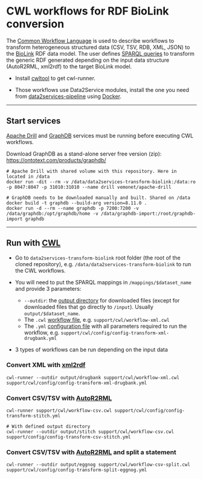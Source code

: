 # CWL workflows for RDF BioLink conversion

The [Common Workflow Language](https://www.commonwl.org/) is used to describe workflows to transform heterogeneous structured data (CSV, TSV, RDB, XML, JSON) to the [BioLink](https://biolink.github.io/biolink-model/docs/) RDF data model. The user defines [SPARQL queries](https://github.com/MaastrichtU-IDS/data2services-transform-biolink/blob/master/mapping/pharmgkb/insert-pharmgkb.rq) to transform the generic RDF generated depending on the input data structure (AutoR2RML, xml2rdf) to the target BioLink model.

* Install [cwltool](https://github.com/common-workflow-language/cwltool#install) to get cwl-runner.

* Those workflows use Data2Service modules, install the one you need from [data2services-pipeline](https://github.com/MaastrichtU-IDS/data2services-pipeline) using [Docker](https://docs.docker.com/install/).

---

## Start services

[Apache Drill](https://github.com/amalic/apache-drill) and [GraphDB](https://github.com/MaastrichtU-IDS/graphdb/) services must be running before executing CWL workflows.

Download GraphDB as a stand-alone server free version (zip): https://ontotext.com/products/graphdb/

```shell
# Apache Drill with shared volume with this repository. Here in located in /data
docker run -dit --rm -v /data/data2services-transform-biolink:/data:ro -p 8047:8047 -p 31010:31010 --name drill vemonet/apache-drill

# GraphDB needs to be downloaded manually and built. Shared on /data
docker build -t graphdb --build-arg version=8.11.0 .
docker run -d --rm --name graphdb -p 7200:7200 -v /data/graphdb:/opt/graphdb/home -v /data/graphdb-import:/root/graphdb-import graphdb
```

---

## Run with [CWL](https://www.commonwl.org/)

* Go to `data2services-transform-biolink` root folder (the root of the cloned repository), e.g. `/data/data2services-transform-biolink` to run the CWL workflows.

* You will need to put the SPARQL mappings in `/mappings/$dataset_name` and provide 3 parameters:
  * `--outdir`: the [output directory](https://github.com/MaastrichtU-IDS/data2services-transform-biolink/tree/master/output/stitch) for downloaded files (except for downloaded files that go directly to `/input`). Usually `output/$dataset_name`.
  * The `.cwl` [workflow file](https://github.com/MaastrichtU-IDS/data2services-transform-biolink/blob/master/support/cwl/workflow-xml.cwl), e.g. `support/cwl/workflow-xml.cwl`
  * The `.yml` [configuration file](https://github.com/MaastrichtU-IDS/data2services-transform-biolink/blob/master/support/cwl/config/config-transform-xml-drugbank.yml) with all parameters required to run the workflow, e.g. `support/cwl/config/config-transform-xml-drugbank.yml`

* 3 types of workflows can be run depending on the input data

### Convert XML with [xml2rdf](https://github.com/MaastrichtU-IDS/xml2rdf)

```shell
cwl-runner --outdir output/drugbank support/cwl/workflow-xml.cwl support/cwl/config/config-transform-xml-drugbank.yml
```

### Convert CSV/TSV with [AutoR2RML](https://github.com/amalic/autor2rml)

```shell
cwl-runner support/cwl/workflow-csv.cwl support/cwl/config/config-transform-stitch.yml

# With defined output directory
cwl-runner --outdir output/stitch support/cwl/workflow-csv.cwl support/config/config-transform-csv-stitch.yml
```

### Convert CSV/TSV with [AutoR2RML](https://github.com/amalic/autor2rml) and split a statement

```shell
cwl-runner --outdir output/eggnog support/cwl/workflow-csv-split.cwl support/cwl/config/config-transform-split-eggnog.yml
```

